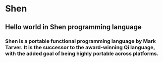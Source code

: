 # Shen
## Hello world in Shen programming language

### Shen is a portable functional programming language by Mark Tarver. It is the successor to the award-winning Qi language, with the added goal of being highly portable across platforms. 